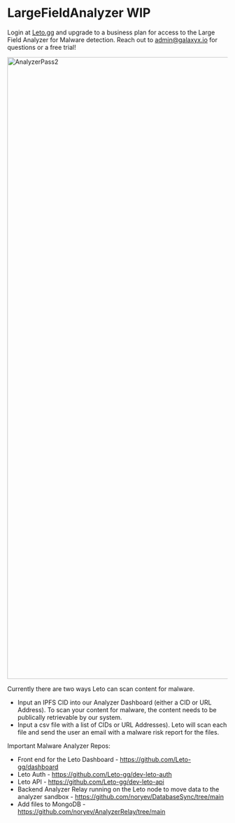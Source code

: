 # LargeFieldAnalyzer WIP


Login at [Leto.gg](https://leto.gg) and upgrade to a business plan for access to the Large Field Analyzer for Malware detection. Reach out to admin@galaxyx.io for questions or a free trial!

<img width="1418" alt="AnalyzerPass2" src="https://github.com/galaxyxtwo/LargeFieldAnalyzerFork/assets/90220293/50e452a4-90a4-46a3-af60-fd72253805be">


Currently there are two ways Leto can scan content for malware. 
- Input an IPFS CID into our Analyzer Dashboard (either a CID or URL Address). To scan your content for malware, the content needs to be publically retrievable by our system.
- Input a csv file with a list of CIDs or URL Addresses). Leto will scan each file and send the user an email with a malware risk report for the files.

Important Malware Analyzer Repos:
- Front end for the Leto Dashboard - https://github.com/Leto-gg/dashboard
- Leto Auth - https://github.com/Leto-gg/dev-leto-auth
- Leto API - https://github.com/Leto-gg/dev-leto-api
- Backend Analyzer Relay running on the Leto node to move data to the analyzer sandbox - https://github.com/noryev/DatabaseSync/tree/main
- Add files to MongoDB - https://github.com/noryev/AnalyzerRelay/tree/main
